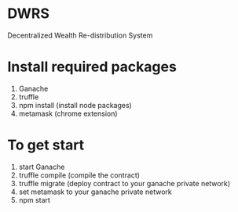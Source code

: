 # DWRS
Decentralized Wealth Re-distribution System

# Install required packages
1. Ganache
2. truffle
3. npm install (install node packages)
4. metamask (chrome extension)


# To get start
1. start Ganache
2. truffle compile (compile the contract)
3. truffle migrate (deploy contract to your ganache private network)
4. set metamask to your ganache private network
5. npm start
